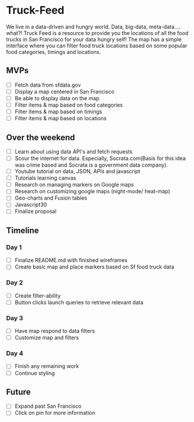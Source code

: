 # Truck-Feed

We live in a data-driven and hungry world. Data, big-data, meta-data.... what?! Truck Feed is a resource to provide you the locations of all the food trucks in San Francisco for your data hungry self! The map has a simple interface where you can filter food truck locations based on some popular food categories, timings and locations.

## MVPs

* [ ] Fetch data from sfdata.gov
* [ ] Display a map centered in San Francisco
* [ ] Be able to display data on the map
* [ ] Filter items & map based on food categories
* [ ] Filter items & map based on timings
* [ ] Filter items & map based on locations

## Over the weekend

* [ ] Learn about using data API's and fetch requests
* [ ] Scour the internet for data. Especially, Socrata.com(Basis for this idea was crime based and Socrata is a government data company).
* [ ] Youtube tutorial on data, JSON, APIs and javascript
* [ ] Tutorials learning canvas
* [ ] Research on managing markers on Google maps
* [ ] Research on customizing google maps (night-mode/ heat-map)
* [ ] Geo-charts and Fusion tables
* [ ] Javascript30
* [ ] Finalize proposal

## Timeline

### Day 1

* [ ] Finalize README.md with finished wireframes
* [ ] Create basic map and place markers based on Sf food truck data

### Day 2

* [ ] Create filter-ability
* [ ] Button clicks launch queries to retrieve relevant data

### Day 3

* [ ] Have map respond to data filters
* [ ] Customize map and filters

### Day 4

* [ ] Finish any remaining work
* [ ] Continue styling

## Future

* [ ] Expand past San Francisco
* [ ] Click on pin for more information
